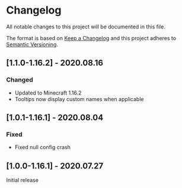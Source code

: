 # Changelog
All notable changes to this project will be documented in this file.

The format is based on [Keep a Changelog](http://keepachangelog.com/en/1.0.0/) and this project adheres to [Semantic Versioning](http://semver.org/spec/v2.0.0.html).

## [1.1.0-1.16.2] - 2020.08.16
### Changed
- Updated to Minecraft 1.16.2
- Tooltips now display custom names when applicable

## [1.0.1-1.16.1] - 2020.08.04
### Fixed
- Fixed null config crash

## [1.0.0-1.16.1] - 2020.07.27
Initial release

